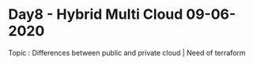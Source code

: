 # Day8 - Hybrid Multi Cloud 09-06-2020
Topic : Differences between public and private cloud | Need of terraform 
